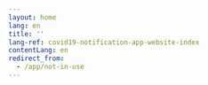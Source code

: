 ```yaml
---
layout: home
lang: en
title: ''
lang-ref: covid19-notification-app-website-index
contentLang: en
redirect_from: 
  - /app/not-in-use
---
```

